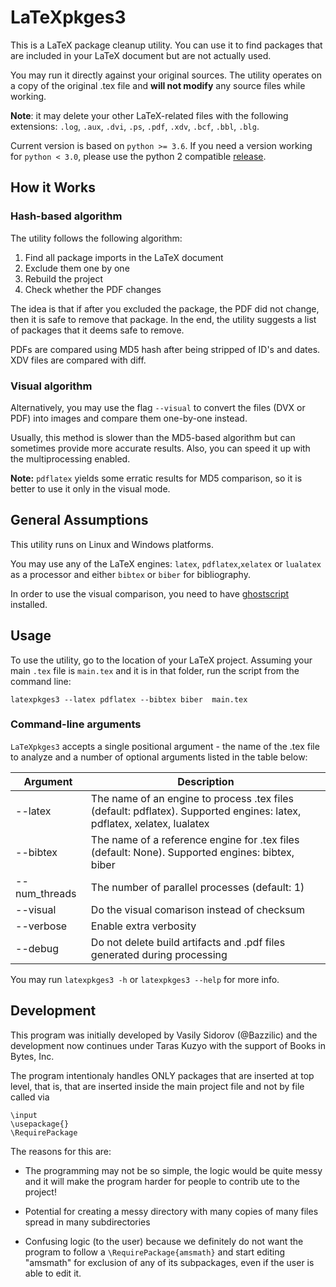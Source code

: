 # LaTeXpkges3

This is a LaTeX package cleanup utility. You can use it to find packages that are included in your LaTeX document but are not actually used.

You may run it directly against your original sources. The utility operates on a copy of the original .tex file and **will not modify** any source files while working.

**Note**: it may delete your other LaTeX-related files with the following extensions: `.log`, `.aux`, `.dvi`, `.ps`, `.pdf`, `.xdv`, `.bcf`, `.bbl`, `.blg`.

Current version is based on `python >= 3.6`. If you need a version working for `python < 3.0`, please use the python 2 compatible [release](https://github.com/TarasKuzyo/LaTeXpkges/releases/tag/v0.2). 
## How it Works

### Hash-based algorithm

The utility follows the following algorithm:

1. Find all package imports in the LaTeX document
2. Exclude them one by one
3. Rebuild the project
4. Check whether the PDF changes

The idea is that if after you excluded the package, the PDF did not change, then it is safe to remove that package. In the end, the utility suggests a list of packages that it deems safe to remove.

PDFs are compared using MD5 hash after being stripped of ID's and dates. XDV files are compared with diff.

### Visual algorithm

Alternatively, you may use the flag `--visual` to convert the files (DVX or PDF) into images and compare them one-by-one instead.

Usually, this method is slower than the MD5-based algorithm but can sometimes provide more accurate results. Also, you can speed it up with the multiprocessing enabled.

**Note:** `pdflatex` yields some erratic results for MD5 comparison, so it is better to use it only in the visual mode.

## General Assumptions

This utility runs on Linux and Windows platforms.

You may use any of the LaTeX engines: `latex`, `pdflatex`,`xelatex` or `lualatex` as a processor and either `bibtex` or `biber` for bibliography.

In order to use the visual comparison, you need to have [ghostscript](https://www.ghostscript.com/) installed.

## Usage

To use the utility, go to the location of your LaTeX project. Assuming your main `.tex` file is `main.tex` and it is in that folder, run the script from the command line:

```
latexpkges3 --latex pdflatex --bibtex biber  main.tex
```
### Command-line arguments

`LaTeXpkges3` accepts a single positional argument - the name of the .tex file to analyze and a number of optional arguments listed in the table below:

| Argument       | Description                                                 |
| -------------- | ----------------------------------------------------------- |
|  --latex       | The name of an engine to process .tex files (default: pdflatex). Supported engines: latex, pdflatex, xelatex, lualatex |
|  --bibtex      | The name of a reference engine for .tex files (default: None). Supported engines: bibtex, biber |
|  --num_threads | The number of parallel processes (default: 1)               |
|  --visual      | Do the visual comarison instead of checksum                 |
|  --verbose     | Enable extra verbosity                                      |
|  --debug       | Do not delete build artifacts and .pdf files generated during processing |

You may run `latexpkges3 -h` or `latexpkges3 --help` for more info.

## Development

This program was initially developed by Vasily Sidorov (@Bazzilic) and the development now continues under Taras Kuzyo with the support of Books in Bytes, Inc.

The program intentionaly handles ONLY packages that are inserted at top level, that is, that are inserted inside the main project
 file and not by file called via

```
\input 
\usepackage{}
\RequirePackage
```
The reasons for this are:

- The programming may not be so simple, the logic would be quite messy and it will make the program harder for people to contrib
ute to the project!

- Potential for creating a messy directory with many copies of many files spread in many subdirectories

- Confusing logic (to the user) because we definitely do not want the program to follow a `\RequirePackage{amsmath}` and start editing "amsmath" for exclusion of any of its subpackages, even if the user is able to edit it.
